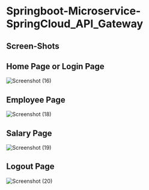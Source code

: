 # Springboot-Microservice-SpringCloud_API_Gateway

## Screen-Shots

## Home Page or Login Page
![Screenshot (16)](https://user-images.githubusercontent.com/71216473/117966104-2a5e4780-b341-11eb-90d4-4f07de6ebf7c.png)

## Employee Page
![Screenshot (18)](https://user-images.githubusercontent.com/71216473/117966124-2f22fb80-b341-11eb-80fe-79d2c66d7d29.png)

## Salary Page
![Screenshot (19)](https://user-images.githubusercontent.com/71216473/117966130-30542880-b341-11eb-88a2-f3bd4436c621.png)

## Logout Page
![Screenshot (20)](https://user-images.githubusercontent.com/71216473/117966152-3944fa00-b341-11eb-9eeb-f59f4e733433.png)
